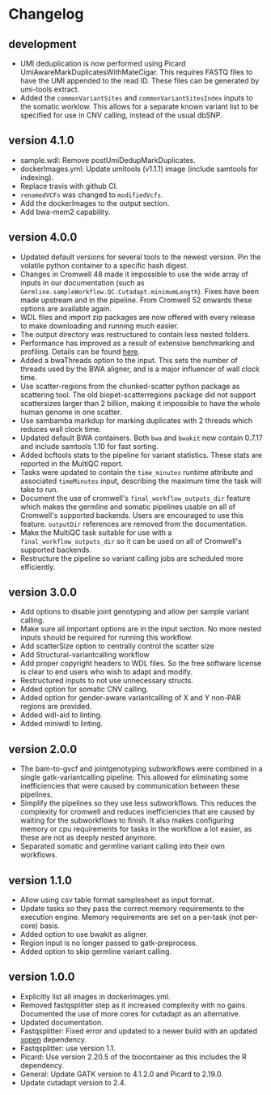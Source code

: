 Changelog
==========

<!--

Newest changes should be on top.

This document is user facing. Please word the changes in such a way
that users understand how the changes affect the new version.
-->

development
---------------------------
+ UMI deduplication is now performed using Picard 
  UmiAwareMarkDuplicatesWithMateCigar. This requires FASTQ files to have the 
  UMI appended to the read ID. These files can be generated by umi-tools extract.
+ Added the `commonVariantSites` and `commonVariantSitesIndex` inputs to the
  somatic worklow. This allows for a separate known variant list to be
  specified for use in CNV calling, instead of the usual dbSNP.

version 4.1.0
---------------------------
+ sample.wdl: Remove postUmiDedupMarkDuplicates.
+ dockerImages.yml: Update umitools (v1.1.1) image (include samtools for indexing).
+ Replace travis with github CI.
+ `renamedVCFs` was changed to `modifiedVcfs`.
+ Add the dockerImages to the output section.
+ Add bwa-mem2 capability.

version 4.0.0
---------------------------
+ Updated default versions for several tools to the newest version. Pin the
  volatile python container to a specific hash digest.
+ Changes in Cromwell 48 made it impossible to use the wide array of inputs
  in our documentation (such as
  `Germline.sampleWorkflow.QC.Cutadapt.minimumLength`). Fixes have been made
  upstream and in the pipeline. From Cromwell 52 onwards these options are
  available again.
+ WDL files and import zip packages are now offered with every release to
  make downloading and running much easier.
+ The output directory was restructured to contain less nested folders.
+ Performance has improved as a result of extensive benchmarking and profiling.
  Details can be
  found [here](https://github.com/biowdl/ngs-performance-choices/).
+ Added a bwaThreads option to the input. This sets the number of threads used
  by the BWA aligner, and is a major influencer of wall clock time.
+ Use scatter-regions from the chunked-scatter python package as scattering
  tool. The old biopet-scatterregions package did not support scattersizes
  larger than 2 billion, making it impossible to have the whole human genome
  in one scatter.
+ Use sambamba markdup for marking duplicates with 2 threads which reduces
  wall clock time.
+ Updated default BWA containers. Both `bwa` and `bwakit` now contain 0.7.17
  and include samtools 1.10 for fast sorting.
+ Added bcftools stats to the pipeline for variant
  statistics. These stats are reported in the MultiQC report.
+ Tasks were updated to contain the `time_minutes` runtime attribute and
  associated `timeMinutes` input, describing the maximum time the task will
  take to run.
+ Document the use of cromwell's `final_workflow_outputs_dir` feature which
  makes the germline and somatic pipelines usable on all of Cromwell's
  supported backends. Users are encouraged to use this feature. `outputDir`
  references are removed from the documentation.
+ Make the MultiQC task suitable for use with a `final_workflow_outputs_dir`
  so it can be used on all of Cromwell's supported backends.
+ Restructure the pipeline so variant calling jobs are scheduled more
  efficiently.

version 3.0.0
---------------------------
+ Add options to disable joint genotyping and allow per sample variant calling.
+ Make sure all important options are in the input section. No more nested
  inputs should be required for running this workflow.
+ Add scatterSize option to centrally control the scatter size
+ Add Structural-variantcalling workflow
+ Add proper copyright headers to WDL files. So the free software license
  is clear to end users who wish to adapt and modify.
+ Restructured inputs to not use unnecessary structs.
+ Added option for somatic CNV calling.
+ Added option for gender-aware variantcalling of X and Y non-PAR regions are
  provided.
+ Added wdl-aid to linting.
+ Added miniwdl to linting.

version 2.0.0
---------------------------
+ The bam-to-gvcf and jointgenotyping subworkflows were combined in a single
  gatk-variantcalling pipeline. This allowed for eliminating some
  inefficiencies that were caused by communication between these pipelines.
+ Simplify the pipelines so they use less subworkflows. This reduces
  the complexity for cromwell and reduces inefficiencies that are caused
  by waiting for the subworkflows to finish.
  It also makes configuring memory or cpu requirements for tasks in the
  workflow a lot easier, as these are not as deeply nested anymore.
+ Separated somatic and germline variant calling into their own workflows.

version 1.1.0
---------------------------
+ Allow using csv table format samplesheet as input format.
+ Update tasks so they pass the correct memory requirements to the
  execution engine. Memory requirements are set on a per-task (not
  per-core) basis.
+ Added option to use bwakit as aligner.
+ Region input is no longer passed to gatk-preprocess.
+ Added option to skip germline variant calling.

version 1.0.0
---------------------------
+ Explicitly list all images in dockerimages.yml.
+ Removed fastqsplitter step as it increased complexity with no gains.
  Documented the use of more cores for cutadapt as an alternative.
+ Updated documentation.
+ Fastqsplitter: Fixed error and updated to a newer build with an
  updated [xopen](github.com/marcelm/xopen) dependency.
+ Fastqsplitter: use version 1.1.
+ Picard: Use version 2.20.5 of the biocontainer as this includes the
  R dependency.
+ General: Update GATK version to 4.1.2.0 and Picard to 2.19.0.
+ Update cutadapt version to 2.4.
